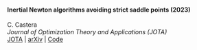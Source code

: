 #### Inertial Newton algorithms avoiding strict saddle points (2023)

C. Castera  
_Journal of Optimization Theory and Applications (JOTA)_  
[JOTA](https://link.springer.com/article/10.1007/s10957-023-02330-0) \| [arXiv](https://arxiv.org/abs/2111.04596) \| [Code](https://github.com/camcastera/INNAavoidsSaddles)
